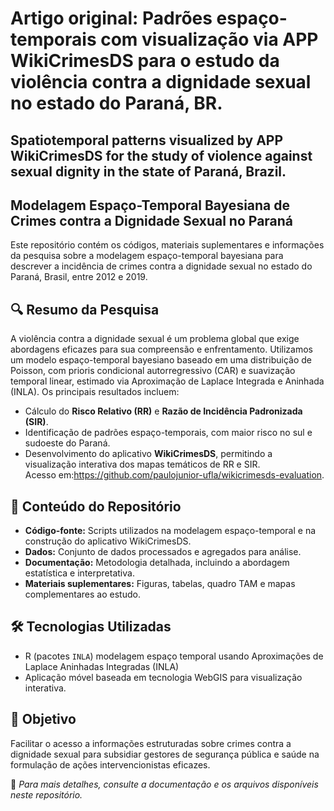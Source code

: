 # Artigo original: Padrões espaço-temporais com visualização via APP WikiCrimesDS para o estudo da violência contra a dignidade sexual no estado do Paraná, BR.
## Spatiotemporal patterns visualized by APP WikiCrimesDS for the study of violence against sexual dignity in the state of Paraná, Brazil.


## Modelagem Espaço-Temporal Bayesiana de Crimes contra a Dignidade Sexual no Paraná  

Este repositório contém os códigos, materiais suplementares e informações da pesquisa sobre a modelagem espaço-temporal bayesiana para descrever a incidência de crimes contra a dignidade sexual no estado do Paraná, Brasil, entre 2012 e 2019.  

## 🔍 **Resumo da Pesquisa**  
A violência contra a dignidade sexual é um problema global que exige abordagens eficazes para sua compreensão e enfrentamento. Utilizamos um modelo espaço-temporal bayesiano baseado em uma distribuição de Poisson, com prioris condicional autorregressivo (CAR) e suavização temporal linear, estimado via Aproximação de Laplace Integrada e Aninhada (INLA). Os principais resultados incluem:  

- Cálculo do **Risco Relativo (RR)** e **Razão de Incidência Padronizada (SIR)**.  
- Identificação de padrões espaço-temporais, com maior risco no sul e sudoeste do Paraná.  
- Desenvolvimento do aplicativo **WikiCrimesDS**, permitindo a visualização interativa dos mapas temáticos de RR e SIR.  
Acesso em:https://github.com/paulojunior-ufla/wikicrimesds-evaluation.

## 📂 **Conteúdo do Repositório**  
- **Código-fonte:** Scripts utilizados na modelagem espaço-temporal e na construção do aplicativo WikiCrimesDS.  
- **Dados:** Conjunto de dados processados e agregados para análise.  
- **Documentação:** Metodologia detalhada, incluindo a abordagem estatística e interpretativa.  
- **Materiais suplementares:** Figuras, tabelas, quadro TAM e mapas complementares ao estudo.  

## 🛠️ **Tecnologias Utilizadas**  
- R (pacotes `INLA`) modelagem espaço temporal usando Aproximações de Laplace Aninhadas Integradas (INLA)
- Aplicação móvel baseada em tecnologia WebGIS para visualização interativa.  

## 🎯 **Objetivo**  
Facilitar o acesso a informações estruturadas sobre crimes contra a dignidade sexual para subsidiar gestores de segurança pública e saúde na formulação de ações intervencionistas eficazes.  

📌 *Para mais detalhes, consulte a documentação e os arquivos disponíveis neste repositório.*  

